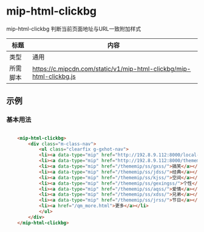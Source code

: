 # mip-html-clickbg

mip-html-clickbg 判断当前页面地址与URL一致附加样式

标题|内容
----|----
类型|通用
所需脚本|https://c.mipcdn.com/static/v1/mip-html-clickbg/mip-html-clickbg.js

## 示例

### 基本用法
```html

	<mip-html-clickbg>
		<div class="m-class-nav">
			<ul class="clearfix g-gxhot-nav">
	        <li><a data-type="mip" href="http://192.8.9.112:8000/local-extension-debug/mip-html-clickbg">伤感</a></li>
			<li><a data-type="mip" href="http://192.8.9.112:8000/thememip/ss/xqss/">心情</a></li>
			<li><a data-type="mip" href="/thememip/ss/gxss/">搞笑</a></li>
			<li><a data-type="mip" href="/thememip/ss/jdss/">经典</a></li>
			<li><a data-type="mip" href="/thememip/ss/kjss/">空间</a></li>
			<li><a data-type="mip" href="/thememip/ss/gexingss/">个性</a></li>
			<li><a data-type="mip" href="/thememip/ss/aqss/">爱情</a></li>
			<li><a data-type="mip" href="/thememip/ss/xdss/">兄弟</a></li>
			<li><a data-type="mip" href="/thememip/ss/jrss/">节日</a></li>
			<li><a href="/qm_more.html">更多</a></li>
			</ul>
		</div>
	</mip-html-clickbg>  
